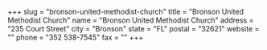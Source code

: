 +++
slug = "bronson-united-methodist-church"
title = "Bronson United Methodist Church"
name = "Bronson United Methodist Church"
address = "235 Court Street"
city = "Bronson"
state = "FL"
postal = "32621"
website = ""
phone = "352 538-7545"
fax = ""
+++
